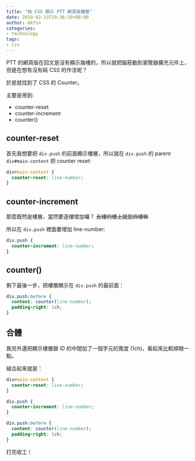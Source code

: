 ```yaml
---
title: "純 CSS 顯示 PTT 網頁版樓層"
date: 2019-02-23T19:36:19+08:00
author: mkfsn
categories:
- technology
tags:
- css
---
```


PTT 的網頁版在回文是沒有顯示幾樓的，所以就把腦筋動到瀏覽器擴充元件上，但是在想有沒有純 CSS 的作法呢？

<!-- more -->

於是就找到了 CSS 的 Counter。

主要是用到:
- counter-reset
- counter-increment
- counter()

## counter-reset

首先我想要把 `div.push` 的前面顯示樓層，所以就在 `div.push` 的 parent `div#main-content` 把 counter reset:

```css
div#main-content {
  counter-reset: line-number;
}
```

## counter-increment

那麼既然是樓層，當然要逐樓增加囉？ ~~五樓的樓上就是四樓嘛~~

所以在 `div.push` 裡面要增加 line-number:

```css
div.push {
  counter-increment: line-number;
}
```

## counter()

剩下最後一步，把樓層顯示在 `div.push` 的最前面：

```css
div.push:before {
  content: counter(line-number);
  padding-right: 1ch;
}
```

## 合體

我另外還把顯示樓層跟 ID 的中間加了一個字元的寬度 (1ch)，看起來比較順眼一點。

組合起來就是：

```css
div#main-content {
  counter-reset: line-number;
}

div.push {
  counter-increment: line-number;
}

div.push:before {
  content: counter(line-number);
  padding-right: 1ch;
}
```

打完收工！
